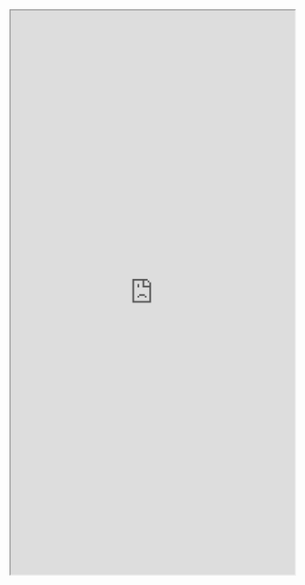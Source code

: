 <iframe 
src="https://coda.io/embed/jD38E5fJk_/#Full-Active-Inference-Ontology_tuuOJ_Ew/r143&view=full&viewMode=embedplay&hideSections=true" 
width=900 
height=1000 
style="max-width: 100%;" 
allow="fullscreen">
</iframe>
